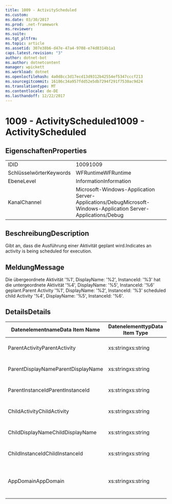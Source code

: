 ```yaml
---
title: 1009 - ActivityScheduled
ms.custom: 
ms.date: 03/30/2017
ms.prod: .net-framework
ms.reviewer: 
ms.suite: 
ms.tgt_pltfrm: 
ms.topic: article
ms.assetid: 307e38b6-d47e-47a4-9708-e74d8314b1a1
caps.latest.revision: "3"
author: dotnet-bot
ms.author: dotnetcontent
manager: wpickett
ms.workload: dotnet
ms.openlocfilehash: 4a0d8cc3d17ecd13d9312b42554ef5347cccf213
ms.sourcegitcommit: 16186c34a957fdd52e5db7294f291f7530ac9d24
ms.translationtype: MT
ms.contentlocale: de-DE
ms.lasthandoff: 12/22/2017
---
```

# <a name="1009---activityscheduled"></a><span data-ttu-id="07a2c-102">1009 - ActivityScheduled</span><span class="sxs-lookup"><span data-stu-id="07a2c-102">1009 - ActivityScheduled</span></span>
## <a name="properties"></a><span data-ttu-id="07a2c-103">Eigenschaften</span><span class="sxs-lookup"><span data-stu-id="07a2c-103">Properties</span></span>  
  
|||  
|-|-|  
|<span data-ttu-id="07a2c-104">ID</span><span class="sxs-lookup"><span data-stu-id="07a2c-104">ID</span></span>|<span data-ttu-id="07a2c-105">1009</span><span class="sxs-lookup"><span data-stu-id="07a2c-105">1009</span></span>|  
|<span data-ttu-id="07a2c-106">Schlüsselwörter</span><span class="sxs-lookup"><span data-stu-id="07a2c-106">Keywords</span></span>|<span data-ttu-id="07a2c-107">WFRuntime</span><span class="sxs-lookup"><span data-stu-id="07a2c-107">WFRuntime</span></span>|  
|<span data-ttu-id="07a2c-108">Ebene</span><span class="sxs-lookup"><span data-stu-id="07a2c-108">Level</span></span>|<span data-ttu-id="07a2c-109">Information</span><span class="sxs-lookup"><span data-stu-id="07a2c-109">Information</span></span>|  
|<span data-ttu-id="07a2c-110">Kanal</span><span class="sxs-lookup"><span data-stu-id="07a2c-110">Channel</span></span>|<span data-ttu-id="07a2c-111">Microsoft-Windows-Application Server-Applications/Debug</span><span class="sxs-lookup"><span data-stu-id="07a2c-111">Microsoft-Windows-Application Server-Applications/Debug</span></span>|  
  
## <a name="description"></a><span data-ttu-id="07a2c-112">Beschreibung</span><span class="sxs-lookup"><span data-stu-id="07a2c-112">Description</span></span>  
 <span data-ttu-id="07a2c-113">Gibt an, dass die Ausführung einer Aktivität geplant wird.</span><span class="sxs-lookup"><span data-stu-id="07a2c-113">Indicates an activity is being scheduled for execution.</span></span>  
  
## <a name="message"></a><span data-ttu-id="07a2c-114">Meldung</span><span class="sxs-lookup"><span data-stu-id="07a2c-114">Message</span></span>  
 <span data-ttu-id="07a2c-115">Die übergeordnete Aktivität '%1', DisplayName: '%2', InstanceId: '%3' hat die untergeordnete Aktivität '%4', DisplayName: '%5', InstanceId: '%6' geplant.</span><span class="sxs-lookup"><span data-stu-id="07a2c-115">Parent Activity '%1', DisplayName: '%2', InstanceId: '%3' scheduled child Activity '%4', DisplayName: '%5', InstanceId: '%6'.</span></span>  
  
## <a name="details"></a><span data-ttu-id="07a2c-116">Details</span><span class="sxs-lookup"><span data-stu-id="07a2c-116">Details</span></span>  
  
|<span data-ttu-id="07a2c-117">Datenelementname</span><span class="sxs-lookup"><span data-stu-id="07a2c-117">Data Item Name</span></span>|<span data-ttu-id="07a2c-118">Datenelementtyp</span><span class="sxs-lookup"><span data-stu-id="07a2c-118">Data Item Type</span></span>|<span data-ttu-id="07a2c-119">Beschreibung</span><span class="sxs-lookup"><span data-stu-id="07a2c-119">Description</span></span>|  
|--------------------|--------------------|-----------------|  
|<span data-ttu-id="07a2c-120">ParentActivity</span><span class="sxs-lookup"><span data-stu-id="07a2c-120">ParentActivity</span></span>|<span data-ttu-id="07a2c-121">xs:string</span><span class="sxs-lookup"><span data-stu-id="07a2c-121">xs:string</span></span>|<span data-ttu-id="07a2c-122">Der Typname der übergeordneten Aktivität.</span><span class="sxs-lookup"><span data-stu-id="07a2c-122">The type name of the parent activity.</span></span>|  
|<span data-ttu-id="07a2c-123">ParentDisplayName</span><span class="sxs-lookup"><span data-stu-id="07a2c-123">ParentDisplayName</span></span>|<span data-ttu-id="07a2c-124">xs:string</span><span class="sxs-lookup"><span data-stu-id="07a2c-124">xs:string</span></span>|<span data-ttu-id="07a2c-125">Der Anzeigename der übergeordneten Aktivität.</span><span class="sxs-lookup"><span data-stu-id="07a2c-125">The display name of the parent activity.</span></span>|  
|<span data-ttu-id="07a2c-126">ParentInstanceId</span><span class="sxs-lookup"><span data-stu-id="07a2c-126">ParentInstanceId</span></span>|<span data-ttu-id="07a2c-127">xs:string</span><span class="sxs-lookup"><span data-stu-id="07a2c-127">xs:string</span></span>|<span data-ttu-id="07a2c-128">Die Instanz-ID der übergeordneten Aktivität.</span><span class="sxs-lookup"><span data-stu-id="07a2c-128">The instance id of the parent activity.</span></span>|  
|<span data-ttu-id="07a2c-129">ChildActivity</span><span class="sxs-lookup"><span data-stu-id="07a2c-129">ChildActivity</span></span>|<span data-ttu-id="07a2c-130">xs:string</span><span class="sxs-lookup"><span data-stu-id="07a2c-130">xs:string</span></span>|<span data-ttu-id="07a2c-131">Der Typname der untergeordneten Aktivität.</span><span class="sxs-lookup"><span data-stu-id="07a2c-131">The type name of the scheduled child activity.</span></span>|  
|<span data-ttu-id="07a2c-132">ChildDisplayName</span><span class="sxs-lookup"><span data-stu-id="07a2c-132">ChildDisplayName</span></span>|<span data-ttu-id="07a2c-133">xs:string</span><span class="sxs-lookup"><span data-stu-id="07a2c-133">xs:string</span></span>|<span data-ttu-id="07a2c-134">Der Anzeigename der untergeordneten Aktivität.</span><span class="sxs-lookup"><span data-stu-id="07a2c-134">The display name of the scheduled child activity.</span></span>|  
|<span data-ttu-id="07a2c-135">ChildInstanceId</span><span class="sxs-lookup"><span data-stu-id="07a2c-135">ChildInstanceId</span></span>|<span data-ttu-id="07a2c-136">xs:string</span><span class="sxs-lookup"><span data-stu-id="07a2c-136">xs:string</span></span>|<span data-ttu-id="07a2c-137">Die Instanz-ID der geplanten untergeordneten Aktivität.</span><span class="sxs-lookup"><span data-stu-id="07a2c-137">The instance id of the scheduled child activity.</span></span>|  
|<span data-ttu-id="07a2c-138">AppDomain</span><span class="sxs-lookup"><span data-stu-id="07a2c-138">AppDomain</span></span>|<span data-ttu-id="07a2c-139">xs:string</span><span class="sxs-lookup"><span data-stu-id="07a2c-139">xs:string</span></span>|<span data-ttu-id="07a2c-140">Die von AppDomain.CurrentDomain.FriendlyName zurückgegebene Zeichenfolge.</span><span class="sxs-lookup"><span data-stu-id="07a2c-140">The string returned by AppDomain.CurrentDomain.FriendlyName.</span></span>|
